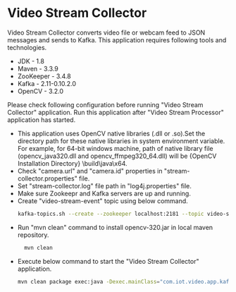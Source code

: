 # Video Stream Collector
Video Stream Collector converts video file or webcam feed to JSON messages and sends to Kafka. This application requires following tools and technologies.

- JDK - 1.8
- Maven - 3.3.9
- ZooKeeper - 3.4.8
- Kafka - 2.11-0.10.2.0
- OpenCV - 3.2.0

Please check following configuration before running "Video Stream Collector" application. Run this application after "Video Stream Processor" application has started.
- This application uses OpenCV native libraries (.dll or .so).Set the directory path for these native libraries in system environment variable. For example, for 64-bit windows machine, path of native library file (opencv_java320.dll and opencv_ffmpeg320_64.dll) will be {OpenCV Installation Directory} \build\java\x64.
- Check "camera.url" and "camera.id" properties in "stream-collector.properties" file. 
- Set "stream-collector.log" file path in "log4j.properties" file. 
- Make sure Zookeepr and Kafka servers are up and running.
- Create "video-stream-event" topic using below command.
  ```sh
  kafka-topics.sh --create --zookeeper localhost:2181 --topic video-stream-event --replication-factor 1 --partitions 3
  ```
- Run "mvn clean" command to install opencv-320.jar in local maven repository. 
  ```sh
    mvn clean 
  ```
- Execute below command to start the "Video Stream Collector" application.
  ```sh
  mvn clean package exec:java -Dexec.mainClass="com.iot.video.app.kafka.collector.VideoStreamCollector" -Dexec.cleanupDaemonThreads=false
  ```
